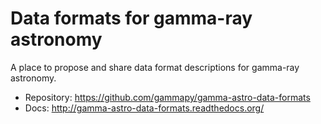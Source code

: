 # Data formats for gamma-ray astronomy

A place to propose and share data format descriptions for gamma-ray astronomy.

* Repository: https://github.com/gammapy/gamma-astro-data-formats
* Docs: http://gamma-astro-data-formats.readthedocs.org/
